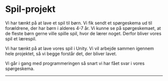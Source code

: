 # Spil-projekt


Vi har tænkt på at lave et spil til børn. Vi fik sendt et spørgeskema ud til forældrene, der har børn i alderes 4-7 år. Vi kunne se på spørgeskemaet, at de fleste børn gerne ville spille spil, hvor de lærer noget. Derfor bliver vores spil et lærespil.

Vi har tænkt på at lave vores spil i Unity. Vi vil arbejde sammen igennem hele projektet, så vi begge forstår det, der bliver lavet.

Vi går i gang med programmeringen så snart vi har fået svar i vores spørgeskema.
_________________________


